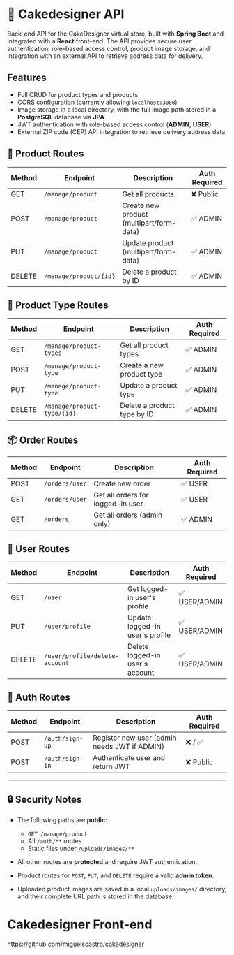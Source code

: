 # 🍰 Cakedesigner API

Back-end API for the CakeDesigner virtual store, built with **Spring Boot** and integrated with a **React** front-end. The API provides secure user authentication, role-based access control, product image storage, and integration with an external API to retrieve address data for delivery.

## Features

- Full CRUD for product types and products
- CORS configuration (currently allowing `localhost:3000`)
- Image storage in a local directory, with the full image path stored in a **PostgreSQL** database via **JPA**
- JWT authentication with role-based access control (**ADMIN**, **USER**)
- External ZIP code (CEP) API integration to retrieve delivery address data

## 🧁 Product Routes

| Method | Endpoint               | Description                              | Auth Required |
| ------ | ---------------------- | ---------------------------------------- | ------------- |
| GET    | `/manage/product`      | Get all products                         | ❌ Public     |
| POST   | `/manage/product`      | Create new product (multipart/form-data) | ✅ ADMIN      |
| PUT    | `/manage/product`      | Update product (multipart/form-data)     | ✅ ADMIN      |
| DELETE | `/manage/product/{id}` | Delete a product by ID                   | ✅ ADMIN      |

## 🧩 Product Type Routes

| Method | Endpoint                    | Description                 | Auth Required |
| ------ | --------------------------- | --------------------------- | ------------- |
| GET    | `/manage/product-types`     | Get all product types       | ✅ ADMIN      |
| POST   | `/manage/product-type`      | Create a new product type   | ✅ ADMIN      |
| PUT    | `/manage/product-type`      | Update a product type       | ✅ ADMIN      |
| DELETE | `/manage/product-type/{id}` | Delete a product type by ID | ✅ ADMIN      |

## 📦 Order Routes

| Method | Endpoint       | Description                       | Auth Required |
| ------ | -------------- | --------------------------------- | ------------- |
| POST   | `/orders/user` | Create new order                  | ✅ USER       |
| GET    | `/orders/user` | Get all orders for logged-in user | ✅ USER       |
| GET    | `/orders`      | Get all orders (admin only)       | ✅ ADMIN      |

## 👤 User Routes

| Method | Endpoint                       | Description                     | Auth Required |
| ------ | ------------------------------ | ------------------------------- | ------------- |
| GET    | `/user`                        | Get logged-in user's profile    | ✅ USER/ADMIN |
| PUT    | `/user/profile`                | Update logged-in user's profile | ✅ USER/ADMIN |
| DELETE | `/user/profile/delete-account` | Delete logged-in user's account | ✅ USER/ADMIN |

## 🔐 Auth Routes

| Method | Endpoint        | Description                                  | Auth Required |
| ------ | --------------- | -------------------------------------------- | ------------- |
| POST   | `/auth/sign-up` | Register new user (admin needs JWT if ADMIN) | ❌ / ✅       |
| POST   | `/auth/sign-in` | Authenticate user and return JWT             | ❌ Public     |

---

## 🔒 Security Notes

- The following paths are **public**:

  - `GET /manage/product`
  - All `/auth/**` routes
  - Static files under `/uploads/images/**`

- All other routes are **protected** and require JWT authentication.

- Product routes for `POST`, `PUT`, and `DELETE` require a valid **admin token**.

- Uploaded product images are saved in a local `uploads/images/` directory, and their complete URL path is stored in the database:

# Cakedesigner Front-end

https://github.com/miguelscastro/cakedesigner
